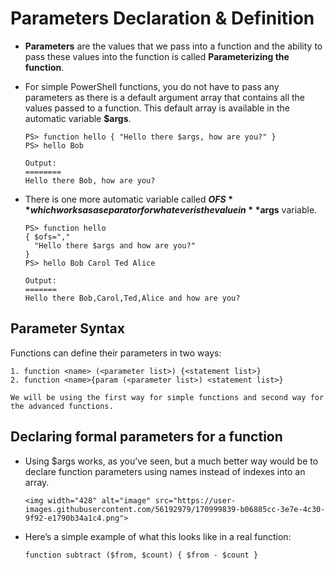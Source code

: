 # Parameters Declaration & Definition

- **Parameters** are the values that we pass into a function and the ability to pass these values into the function is called **Parameterizing the function**.
- For simple PowerShell functions, you do not have to pass any parameters as there is a default argument array that contains all the values passed to a function. 
  This default array is available in the automatic variable **$args**.
  
      PS> function hello { "Hello there $args, how are you?" }
      PS> hello Bob
      
      Output:
      ========
      Hello there Bob, how are you?
      
- There is one more automatic variable called **$OFS** which works as a separator for whatever is the value in **$args** variable.

      PS> function hello
      { $ofs=","
        "Hello there $args and how are you?"
      }
      PS> hello Bob Carol Ted Alice
      
      Output:
      =======
      Hello there Bob,Carol,Ted,Alice and how are you?


## Parameter Syntax

Functions can define their parameters in two ways:

    1. function <name> (<parameter list>) {<statement list>}
    2. function <name>{param (<parameter list>) <statement list>}
    
    We will be using the first way for simple functions and second way for the advanced functions.
    
 

## Declaring formal parameters for a function

- Using $args works, as you’ve seen, but a much better way would be to declare function parameters using names instead of indexes into an array.

      <img width="428" alt="image" src="https://user-images.githubusercontent.com/56192979/170999839-b06885cc-3e7e-4c30-9f92-e1790b34a1c4.png">

- Here’s a simple example of what this looks like in a real function:

      function subtract ($from, $count) { $from - $count }
      

